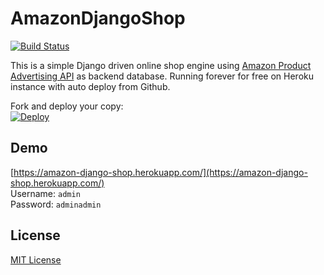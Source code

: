 AmazonDjangoShop
================

[![Build Status](https://travis-ci.org/evrial/AmazonDjangoShop.svg?branch=master)](https://travis-ci.org/evrial/AmazonDjangoShop)

This is a simple Django driven online shop engine using [Amazon Product Advertising API](https://docs.aws.amazon.com/AWSECommerceService/latest/DG/becomingDev.html) as backend database. Running forever for free on Heroku instance with auto deploy from Github.

Fork and deploy your copy:  
[![Deploy](https://www.herokucdn.com/deploy/button.svg)](https://heroku.com/deploy)

## Demo
[https://amazon-django-shop.herokuapp.com/](https://amazon-django-shop.herokuapp.com/)  
Username: `admin`  
Password: `adminadmin`

## License
[MIT License](LICENSE)
